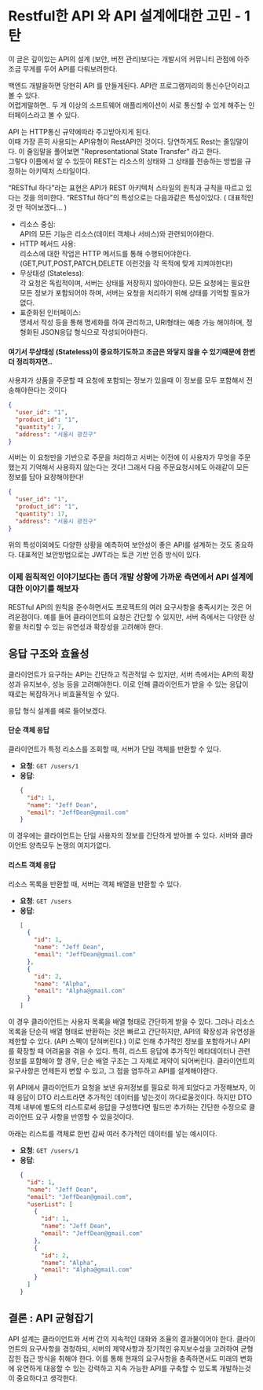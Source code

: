 # Restful한 API 와 API 설계에대한 고민 - 1탄

이 글은 깊이있는 API의 설계 (보안, 버전 관리)보다는 개발시의 커뮤니티 관점에 아주 조금 무게를 두어 API를 다뤄보려한다.

백엔드 개발을하면 당현히 API 를 만들게된다. API란 프로그램끼리의 통신수단이라고 볼 수 있다.  
어렵게말하면.. 두 개 이상의 소프트웨어 애플리케이션이 서로 통신할 수 있게 해주는 인터페이스라고 볼 수 있다.  

API 는 HTTP통신 규약에따라 주고받아지게 된다.  
이때 가장 흔히 사용되는 API유형이 RestAPI인 것이다. 당연하게도 Rest는 줄임말이다. 이 줄임말을 풀어보면 "Representational State Transfer" 라고 한다.  
그렇다 이름에서 알 수 있듯이 REST는 리소스의 상태와 그 상태를 전송하는 방법을 규정하는 아키텍처 스타일이다.

“RESTful 하다”라는 표현은 API가 REST 아키텍처 스타일의 원칙과 규칙을 따르고 있다는 것을 의미한다.
“RESTful 하다”의 특성으로는 다음과같은 특성이있다. ( 대표적인 것 만 적어보겠다... ) 

- 리소스 중심:  
API의 모든 기능은 리소스(데이터 객체나 서비스)와 관련되어야한다.
- HTTP 메서드 사용:  
  리소스에 대한 작업은 HTTP 메서드를 통해 수행되어야한다. (GET,PUT,POST,PATCH,DELETE 이런것을 각 목적에 맞게 지켜야한다!)
- 무상태성 (Stateless):  
각 요청은 독립적이며, 서버는 상태를 저장하지 않아야한다. 
모든 요청에는 필요한 모든 정보가 포함되어야 하며, 
서버는 요청을 처리하기 위해 상태를 기억할 필요가없다.
- 표준화된 인터페이스:  
명세서 작성 등을 통해 명세화를 하여 관리하고, URI형태는 예층 가능 해야하며, 
정형화된 JSON응답 형식으로 작성되어야한다.

#### 여기서 무상태성 (Stateless)이 중요하기도하고 조금은 와닿지 않을 수 있기때문에 한번 더 정리하자면..

사용자가 상품을 주문할 때 요청에 포함되는 정보가 있을때 이 정보를 모두 포함해서 전송해야한다는 것이다
```json
{
  "user_id": "1",
  "product_id": "1",
  "quantity": 7,
  "address": "서울시 광진구"
}
```

서버는 이 요청만을 기반으로 주문을 처리하고
서버는 이전에 이 사용자가 무엇을 주문했는지 기억해서 사용하지 않는다는 것다! 그래서 다음 주문요청시에도 아래같이 모든 정보를 담아 요창해야한다!

```json
{
  "user_id": "1",
  "product_id": "1",
  "quantity": 17,
  "address": "서울시 광진구"
}
```

위의 특성이외에도 다양한 상황을 예측하여 보안성이 좋은 API를 설계하는 것도 중요하다.
대표적인 보안방법으로는 JWT라는 토큰 기반 인증 방식이 있다.


### 이제 원칙적인 이야기보다는 좀더 개발 상황에 가까운 측면에서 API 설계에대한 이야기를 해보자

RESTful API의 원칙을 준수하면서도 프로젝트의 여러 요구사항을 충족시키는 것은 어려운점이다.
예를 들어 클라이언트의 요청은 간단할 수 있지만, 
서버 측에서는 다양한 상황을 처리할 수 있는 유연성과 확장성을 고려해야 한다.

## 응답 구조와 효율성
클라이언트가 요구하는 API는 간단하고 직관적일 수 있지만, 
서버 측에서는 API의 확장성과 유지보수, 성능 등을 고려해야한다. 
이로 인해 클라이언트가 받을 수 있는 응답이 때로는 복잡하거나 비효율적일 수 있다. 

응답 형식 설계를 예로 들어보겠다.

#### 단순 객체 응답

클라이언트가 특정 리소스를 조회할 때, 서버가 단일 객체를 반환할 수 있다.

- **요청**: `GET /users/1`
- **응답**:
  ```json
  {
    "id": 1,
    "name": "Jeff Dean",
    "email": "JeffDean@gmail.com"
  }
  ```

이 경우에는 클라이언트는 단일 사용자의 정보를 간단하게 받아볼 수 있다.
서버와 클라이언트 양측모두 논쟁의 여지가없다.

#### 리스트 객체 응답

리소스 목록을 반환할 때, 서버는 객체 배열을 반환할 수 있다.

- **요청**: `GET /users`
- **응답**:
    ```json
    [
      {
        "id": 1,
        "name": "Jeff Dean",
        "email": "JeffDean@gmail.com"
      },
      {
        "id": 2,
        "name": "Alpha",
        "email": "Alpha@gmail.com"
      }
    ]
    ```

이 경우 클라이언트는 사용자 목록을 배열 형태로 간단하게 받을 수 있다.
그러나 리소스 목록을 단순히 배열 형태로 반환하는 것은 빠르고 간단하지만, 
API의 확장성과 유연성을 제한할 수 있다. (API 스펙이 닫혀버린다.)
이로 인해 추가적인 정보를 포함하거나 API를 확장할 때 어려움을 겪을 수 있다.
특히, 리스트 응답에 추가적인 메타데이터나 관련 정보를 포함해야 할 경우, 단순 배열 구조는 그 자체로 제약이 되어버린다.
클라이언트의 요구사항은 언제든지 변할 수 있고, 그 점을 염두하고 API를 설계해야한다.

위 API에서 클라이언트가 요청을 보낸 유저정보를 필요로 하게 되었다고 가정해보자,
이때 응답이 DTO 리스트라면 추가적인 데이터를 넣는것이 까다로울것이다.
하지만 DTO객체 내부에 별도의 리스트로써 응답을 구성했다면 
필드만 추가하는 간단한 수정으로 클라이언트 요구 사항을 반영할 수 있을것이다.

아래는 리스트를 객체로 한번 감싸 여러 추가적인 데이터를 넣는 예시이다.

- **요청**: `GET /users/1`
- **응답**:
  ```json
  {
    "id": 1,
    "name": "Jeff Dean",
    "email": "JeffDean@gmail.com",
    "userList": [
      {
        "id": 1,
        "name": "Jeff Dean",
        "email": "JeffDean@gmail.com"
      },
      {
        "id": 2,
        "name": "Alpha",
        "email": "Alpha@gmail.com"
      }
    ]
  }
  ```

## 결론 : API 균형잡기
API 설계는 클라이언트와 서버 간의 지속적인 대화와 조율의 결과물이어야 한다. 
클라이언트의 요구사항을 경청하되, 서버의 제약사항과 장기적인 유지보수성을 고려하여 균형 잡힌 접근 방식을 취해야 한다. 
이를 통해 현재의 요구사항을 충족하면서도 미래의 변화에 유연하게 대응할 수 있는 강력하고 지속 가능한 API를 구축할 수 있도록 개발하는것이 중요하다고 생각한다.